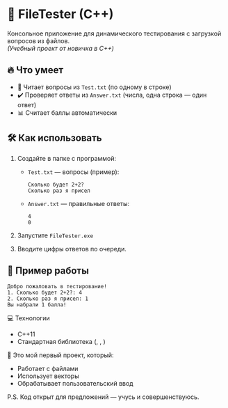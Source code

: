 # 📂 FileTester (C++)

Консольное приложение для динамического тестирования с загрузкой вопросов из файлов.  
*(Учебный проект от новичка в C++)*

## 🔥 Что умеет
- 📝 Читает вопросы из `Test.txt` (по одному в строке)  
- ✔️ Проверяет ответы из `Answer.txt` (числа, одна строка — один ответ)  
- 📊 Считает баллы автоматически  

## 🛠 Как использовать
1. Создайте в папке с программой:
   - `Test.txt` — вопросы (пример):

     ```
     Сколько будет 2+2?
     Сколько раз я присел
     ```
   - `Answer.txt` — правильные ответы:

      ```
     4
     0
     ```

2. Запустите `FileTester.exe`

3. Вводите цифры ответов по очереди.

## 📌 Пример работы
```
Добро пожаловать в тестирование!
1. Сколько будет 2+2?: 4
2. Сколько раз я присел: 1
Вы набрали 1 балла!
```

💻 Технологии
- C++11
- Стандартная библиотека (<fstream>, <vector>, <iostream>)

🌱 Это мой первый проект, который:
- Работает с файлами
- Использует векторы
- Обрабатывает пользовательский ввод
  
P.S. Код открыт для предложений — учусь и совершенствуюсь.
